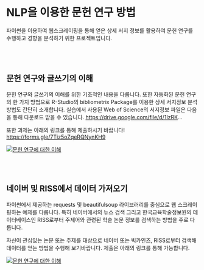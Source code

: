 # NLP을 이용한 문헌 연구 방법

파이썬을 이용하여 웹스크레이핑을 통해 얻은 상세 서지 정보를 활용하여 문헌 연구를 수행하고 경향을 분석하기 위한 프로젝트입니다.  
<br><br><br>

## 문헌 연구와 글쓰기의 이해
문헌 연구와 글쓰기의 이해를 위한 기초적인 내용을 다룹니다.
또한 자동화된 문헌 연구의 한 가지 방법으로 R-Studio의 bibliometrix Package를 이용한 상세 서지정보 분석 방법도 간단히 소개합니다.
실습에서 사용된 Web of Science의 서지정보 파일은 다음을 통해 다운로드 받을 수 있습니다.
https://drive.google.com/file/d/1IzRK...

또한 과제는 아래의 링크를 통해 제출하시기 바랍니다!
https://forms.gle/7Tiz5oZqeRQNynKH9

[![문헌 연구에 대한 이해](http://img.youtube.com/vi/RdzZBHKzCSI/sddefault.jpg)](https://youtu.be/RdzZBHKzCSI?t=0s) 

<br><br>
## 네이버 및 RISS에서 데이터 가져오기
파이썬에서 제공하는 requests 및 beautifulsoup 라이브러리를 중심으로 웹 스크레이핑하는 예제를 다룹니다.
특히 네이버에서의 뉴스 검색 그리고 한국교육학술정보원의 데이터베이스인 RISS로부터 주제어와 관련된 학술 논문 정보를 검색하는 방법을 주로 다룹니다.

자신이 관심있는 논문 또는 주제를 대상으로 네이버 또는 빅카인즈, RISS로부터 검색해 데이터를 얻는 방법을 수행해 보기바랍니다.
제출은 아래의 링크를 통해 가능합니다.

[![문헌 연구에 대한 이해](http://img.youtube.com/vi/RdzZBHKzCSI/sddefault.jpg)](https://youtu.be/RdzZBHKzCSI?t=0s) 
